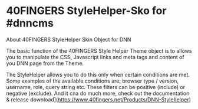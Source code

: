 # 40FINGERS StyleHelper-Sko for #dnncms

About 40FINGERS StyleHelper Skin Object for DNN

The basic function of the 40FINGERS Style Helper Theme object is to allows you to manipulate the CSS, Javascript links and meta tags and content of you DNN page from the Theme.

The StyleHelper allows you to do this only when certain conditions are met.
Some examples of the available conditions are: browser type / version, username, role, query string etc.
These filters can be positive (include) or negative (exclude).
And it cna do much more, check out the documentation & release download](https://www.40fingers.net/Products/DNN-Stylehelper)
